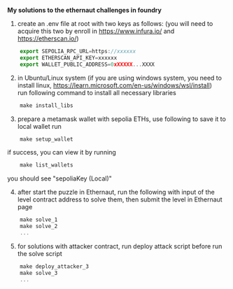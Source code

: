 **My solutions to the ethernaut challenges in foundry**

1. create an .env file at root with two keys as follows:
   (you will need to acquire this two by enroll in https://www.infura.io/ and https://etherscan.io/)
```javascript
    export SEPOLIA_RPC_URL=https://xxxxxx
    export ETHERSCAN_API_KEY=xxxxxx
    export WALLET_PUBLIC_ADDRESS=0xXXXXX...XXXX
```

2. in Ubuntu/Linux system (if you are using windows system, you need to install linux, https://learn.microsoft.com/en-us/windows/wsl/install)
<br/> run following command to install all necessary libraries
```javascript
    make install_libs
```

3. prepare a metamask wallet with sepolia ETHs, use following to save it to local wallet
run
```javascript
    make setup_wallet
```
if success, you can view it by running
```javascript
    make list_wallets
```
you should see "sepoliaKey (Local)"

4. after start the puzzle in Ethernaut, run the following with input of the level contract address to solve them, then submit the level in Ethernaut page
```javascript
    make solve_1
    make solve_2
    ...
```

5. for solutions with attacker contract, run deploy attack script before run the solve script
```javascript
    make deploy_attacker_3
    make solve_3
    ...
```
